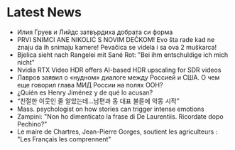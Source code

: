 # Latest News
-  Илия Груев и Лийдс затвърдиха добрата си форма
-  PRVI SNIMCI ANE NIKOLIĆ S NOVIM DEČKOM! Evo šta rade kad ne znaju da ih snimaju kamere! Pevačica se videla i sa ova 2 muškarca!
-  Bjelica sieht nach Rangelei mit Sané Rot: "Bei ihm entschuldige ich mich nicht"
-  Nvidia RTX Video HDR offers AI-based HDR upscaling for SDR videos
-  Лавров заявил о «нудном» диалоге между Россией и США. О чем еще говорил глава МИД России на полях ООН?
-  ¿Quién es Henry Jiménez y de qué lo acusan?
-  “친절한 이웃인 줄 알았는데…남편과 동 대표 불륜에 악몽 시작”
-  Mass. psychologist on how stories can trigger intense emotions
-  Zampini: "Non ho dimenticato la frase di De Laurentiis. Ricordate dopo Pechino?"
-  Le maire de Chartres, Jean-Pierre Gorges, soutient les agriculteurs : "Les Français les comprennent"

